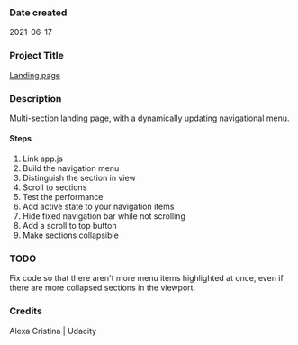 ### Date created

2021-06-17

### Project Title

[Landing page](https://alexaac.github.io/landing-page)

### Description

Multi-section landing page, with a dynamically updating navigational menu.

#### Steps

1. Link app.js
2. Build the navigation menu
3. Distinguish the section in view
4. Scroll to sections
5. Test the performance
6. Add active state to your navigation items
7. Hide fixed navigation bar while not scrolling
8. Add a scroll to top button
9. Make sections collapsible

### TODO

Fix code so that there aren't more menu items highlighted at once,
even if there are more collapsed sections in the viewport.

### Credits

Alexa Cristina | Udacity
